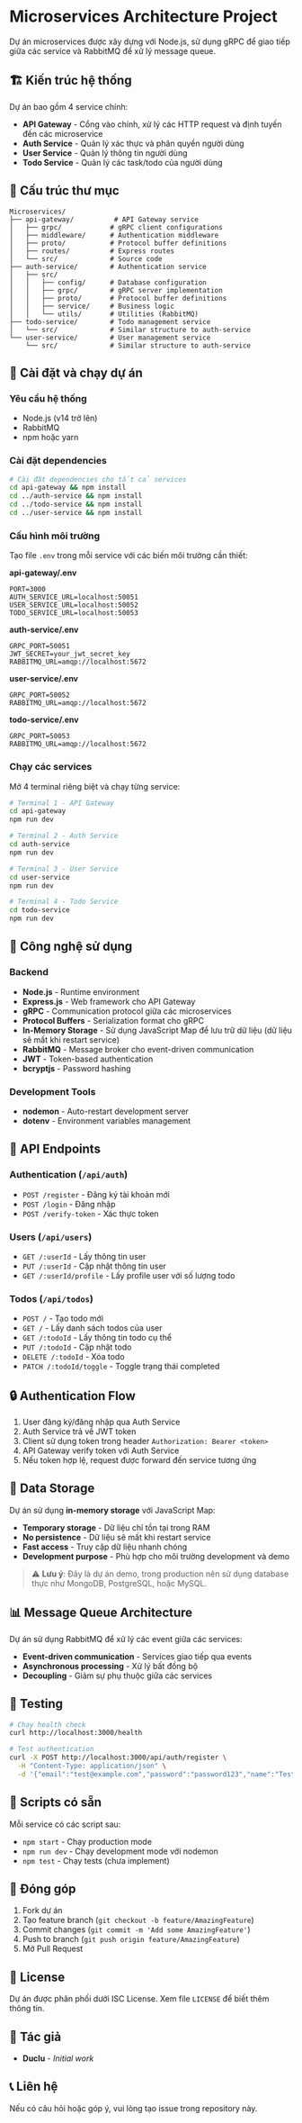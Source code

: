 # Microservices Architecture Project

Dự án microservices được xây dựng với Node.js, sử dụng gRPC để giao tiếp giữa các service và RabbitMQ để xử lý message queue.

## 🏗️ Kiến trúc hệ thống

Dự án bao gồm 4 service chính:

- **API Gateway** - Cổng vào chính, xử lý các HTTP request và định tuyến đến các microservice
- **Auth Service** - Quản lý xác thực và phân quyền người dùng
- **User Service** - Quản lý thông tin người dùng
- **Todo Service** - Quản lý các task/todo của người dùng

## 📁 Cấu trúc thư mục

```
Microservices/
├── api-gateway/          # API Gateway service
│   ├── grpc/            # gRPC client configurations
│   ├── middleware/      # Authentication middleware
│   ├── proto/           # Protocol buffer definitions
│   ├── routes/          # Express routes
│   └── src/             # Source code
├── auth-service/        # Authentication service
│   ├── src/
│   │   ├── config/      # Database configuration
│   │   ├── grpc/        # gRPC server implementation
│   │   ├── proto/       # Protocol buffer definitions
│   │   ├── service/     # Business logic
│   │   └── utils/       # Utilities (RabbitMQ)
├── todo-service/        # Todo management service
│   └── src/             # Similar structure to auth-service
└── user-service/        # User management service
    └── src/             # Similar structure to auth-service
```

## 🚀 Cài đặt và chạy dự án

### Yêu cầu hệ thống

- Node.js (v14 trở lên)
- RabbitMQ
- npm hoặc yarn

### Cài đặt dependencies

```bash
# Cài đặt dependencies cho tất cả services
cd api-gateway && npm install
cd ../auth-service && npm install
cd ../todo-service && npm install
cd ../user-service && npm install
```

### Cấu hình môi trường

Tạo file `.env` trong mỗi service với các biến môi trường cần thiết:

**api-gateway/.env**
```env
PORT=3000
AUTH_SERVICE_URL=localhost:50051
USER_SERVICE_URL=localhost:50052
TODO_SERVICE_URL=localhost:50053
```

**auth-service/.env**
```env
GRPC_PORT=50051
JWT_SECRET=your_jwt_secret_key
RABBITMQ_URL=amqp://localhost:5672
```

**user-service/.env**
```env
GRPC_PORT=50052
RABBITMQ_URL=amqp://localhost:5672
```

**todo-service/.env**
```env
GRPC_PORT=50053
RABBITMQ_URL=amqp://localhost:5672
```

### Chạy các services

Mở 4 terminal riêng biệt và chạy từng service:

```bash
# Terminal 1 - API Gateway
cd api-gateway
npm run dev

# Terminal 2 - Auth Service
cd auth-service
npm run dev

# Terminal 3 - User Service
cd user-service
npm run dev

# Terminal 4 - Todo Service
cd todo-service
npm run dev
```

## 🔧 Công nghệ sử dụng

### Backend
- **Node.js** - Runtime environment
- **Express.js** - Web framework cho API Gateway
- **gRPC** - Communication protocol giữa các microservices
- **Protocol Buffers** - Serialization format cho gRPC
- **In-Memory Storage** - Sử dụng JavaScript Map để lưu trữ dữ liệu (dữ liệu sẽ mất khi restart service)
- **RabbitMQ** - Message broker cho event-driven communication
- **JWT** - Token-based authentication
- **bcryptjs** - Password hashing

### Development Tools
- **nodemon** - Auto-restart development server
- **dotenv** - Environment variables management

## 📡 API Endpoints

### Authentication (`/api/auth`)
- `POST /register` - Đăng ký tài khoản mới
- `POST /login` - Đăng nhập
- `POST /verify-token` - Xác thực token

### Users (`/api/users`)
- `GET /:userId` - Lấy thông tin user
- `PUT /:userId` - Cập nhật thông tin user
- `GET /:userId/profile` - Lấy profile user với số lượng todo

### Todos (`/api/todos`)
- `POST /` - Tạo todo mới
- `GET /` - Lấy danh sách todos của user
- `GET /:todoId` - Lấy thông tin todo cụ thể
- `PUT /:todoId` - Cập nhật todo
- `DELETE /:todoId` - Xóa todo
- `PATCH /:todoId/toggle` - Toggle trạng thái completed

## 🔒 Authentication Flow

1. User đăng ký/đăng nhập qua Auth Service
2. Auth Service trả về JWT token
3. Client sử dụng token trong header `Authorization: Bearer <token>`
4. API Gateway verify token với Auth Service
5. Nếu token hợp lệ, request được forward đến service tương ứng

## 💾 Data Storage

Dự án sử dụng **in-memory storage** với JavaScript Map:

- **Temporary storage** - Dữ liệu chỉ tồn tại trong RAM
- **No persistence** - Dữ liệu sẽ mất khi restart service
- **Fast access** - Truy cập dữ liệu nhanh chóng
- **Development purpose** - Phù hợp cho môi trường development và demo

> ⚠️ **Lưu ý**: Đây là dự án demo, trong production nên sử dụng database thực như MongoDB, PostgreSQL, hoặc MySQL.

## 📊 Message Queue Architecture

Dự án sử dụng RabbitMQ để xử lý các event giữa các services:

- **Event-driven communication** - Services giao tiếp qua events
- **Asynchronous processing** - Xử lý bất đồng bộ
- **Decoupling** - Giảm sự phụ thuộc giữa các services

## 🧪 Testing

```bash
# Chạy health check
curl http://localhost:3000/health

# Test authentication
curl -X POST http://localhost:3000/api/auth/register \
  -H "Content-Type: application/json" \
  -d '{"email":"test@example.com","password":"password123","name":"Test User"}'
```

## 📝 Scripts có sẵn

Mỗi service có các script sau:
- `npm start` - Chạy production mode
- `npm run dev` - Chạy development mode với nodemon
- `npm test` - Chạy tests (chưa implement)

## 🤝 Đóng góp

1. Fork dự án
2. Tạo feature branch (`git checkout -b feature/AmazingFeature`)
3. Commit changes (`git commit -m 'Add some AmazingFeature'`)
4. Push to branch (`git push origin feature/AmazingFeature`)
5. Mở Pull Request

## 📄 License

Dự án được phân phối dưới ISC License. Xem file `LICENSE` để biết thêm thông tin.

## 👥 Tác giả

- **Duclu** - *Initial work*

## 📞 Liên hệ

Nếu có câu hỏi hoặc góp ý, vui lòng tạo issue trong repository này.
